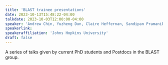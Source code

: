 ```yaml
---
title: 'BLAST trainee presentations'
date: 2023-10-13T15:48:22-04:00
talkdate: 2023-10-03T12:00:00-04:00
speaker: 'Andrew Chin, Yuzheng Dun, Claire Heffernan, Sandipan Pramanik'
speakerlink: 
speakeraffiliation: 'Johns Hopkins University'
draft: false
---
```


A series of talks given by current PhD students and Postdocs in the BLAST group.
